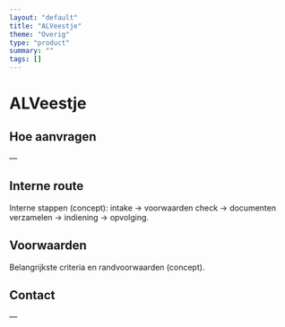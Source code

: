 ```yaml
---
layout: "default"
title: "ALVeestje"
theme: "Overig"
type: "product"
summary: ""
tags: []
---
```

# ALVeestje



## Hoe aanvragen
—

## Interne route
Interne stappen (concept): intake → voorwaarden check → documenten verzamelen → indiening → opvolging.

## Voorwaarden
Belangrijkste criteria en randvoorwaarden (concept).

## Contact
—
